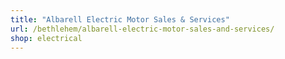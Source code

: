 ```yaml
---
title: "Albarell Electric Motor Sales & Services"
url: /bethlehem/albarell-electric-motor-sales-and-services/
shop: electrical
---
```

